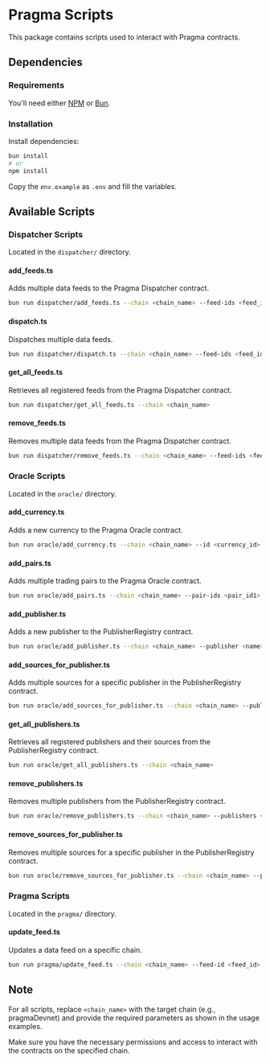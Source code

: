 # Pragma Scripts

This package contains scripts used to interact with Pragma contracts.

## Dependencies

### Requirements

You'll need either [NPM](https://www.npmjs.com/) or [Bun](https://bun.sh/).

### Installation

Install dependencies:

```bash
bun install
# or
npm install
```

Copy the `env.example` as `.env` and fill the variables.

## Available Scripts

### Dispatcher Scripts

Located in the `dispatcher/` directory.

#### add_feeds.ts

Adds multiple data feeds to the Pragma Dispatcher contract.

```bash
bun run dispatcher/add_feeds.ts --chain <chain_name> --feed-ids <feed_id1> <feed_id2> ...
```

#### dispatch.ts

Dispatches multiple data feeds.

```bash
bun run dispatcher/dispatch.ts --chain <chain_name> --feed-ids <feed_id1> <feed_id2> ...
```

#### get_all_feeds.ts

Retrieves all registered feeds from the Pragma Dispatcher contract.

```bash
bun run dispatcher/get_all_feeds.ts --chain <chain_name>
```

#### remove_feeds.ts

Removes multiple data feeds from the Pragma Dispatcher contract.

```bash
bun run dispatcher/remove_feeds.ts --chain <chain_name> --feed-ids <feed_id1> <feed_id2> ...
```

### Oracle Scripts

Located in the `oracle/` directory.

#### add_currency.ts

Adds a new currency to the Pragma Oracle contract.

```bash
bun run oracle/add_currency.ts --chain <chain_name> --id <currency_id> --decimals <decimals> --is_abstract --starknet_address <address> --ethereum_address <address>
```

#### add_pairs.ts

Adds multiple trading pairs to the Pragma Oracle contract.

```bash
bun run oracle/add_pairs.ts --chain <chain_name> --pair-ids <pair_id1> <pair_id2> ...
```

#### add_publisher.ts

Adds a new publisher to the PublisherRegistry contract.

```bash
bun run oracle/add_publisher.ts --chain <chain_name> --publisher <name> --address <address>
```

#### add_sources_for_publisher.ts

Adds multiple sources for a specific publisher in the PublisherRegistry contract.

```bash
bun run oracle/add_sources_for_publisher.ts --chain <chain_name> --publisher <name> --sources <source1> <source2> ...
```

#### get_all_publishers.ts

Retrieves all registered publishers and their sources from the PublisherRegistry contract.

```bash
bun run oracle/get_all_publishers.ts --chain <chain_name>
```

#### remove_publishers.ts

Removes multiple publishers from the PublisherRegistry contract.

```bash
bun run oracle/remove_publishers.ts --chain <chain_name> --publishers <name1> <name2> ...
```

#### remove_sources_for_publisher.ts

Removes multiple sources for a specific publisher in the PublisherRegistry contract.

```bash
bun run oracle/remove_sources_for_publisher.ts --chain <chain_name> --publisher <name> --sources <source1> <source2> ...
```

### Pragma Scripts

Located in the `pragma/` directory.

#### update_feed.ts

Updates a data feed on a specific chain.

```bash
bun run pragma/update_feed.ts --chain <chain_name> --feed-id <feed_id>
```

## Note

For all scripts, replace `<chain_name>` with the target chain (e.g., pragmaDevnet) and provide the required parameters as shown in the usage examples.

Make sure you have the necessary permissions and access to interact with the contracts on the specified chain.
